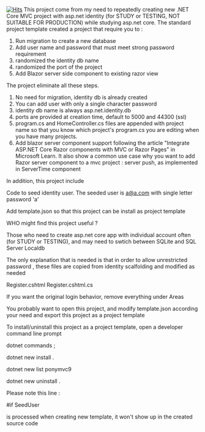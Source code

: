 [![Hits](https://hits.seeyoufarm.com/api/count/incr/badge.svg?url=https%3A%2F%2Fgithub.com%2Fponyspeed888%2FMVC-Propject-Template&count_bg=%2379C83D&title_bg=%23555555&icon=&icon_color=%23E7E7E7&title=hits&edge_flat=false)](https://hits.seeyoufarm.com)
This project come from my need to repeatedly creating new .NET Core MVC project with asp.net identity (for STUDY or TESTING, NOT SUITABLE FOR PRODUCTION) while studying asp.net core.  The standard project template created a project that require you to :

1. Run migration to create a new database
2. Add user name and password that must meet strong password requirement
3. randomized the identity db name
4. randomized the port of the project
5. Add Blazor server side component to existing razor view

The project eliminate all these steps.
1. No need for migration, identity db is already created
2. You can add user with only a single character password
3. identity db name is always asp.net.identity.db
4. ports are provided at creation time, default to 5000 and 44300 (ssl)
5. program.cs and HomeController.cs files are appended with project name so that you know which project's program.cs you are editing when you have many projects.
6. Add blazor server component support following the article "Integrate ASP.NET Core Razor components with MVC or Razor Pages" in Microsoft Learn. It also show a common use case why you want to add Razor server component to a mvc project : server push, as implemented in ServerTime component

In addition, this project include 

Code to seed identity user.  The seeded user is a@a.com with single letter password 'a'

Add template.json so that this project can be install as project template




WHO might find this project useful ?

Those who need to create asp.net core app with individual account often (for STUDY or TESTING), and may need to swtich between SQLite and SQL Server Localdb


The only explanation that is needed is that in order to allow unrestricted password , these files are copied from identity scalfolding and modified as needed

Register.cshtml
Register.cshtml.cs

If you want the original login behavior, remove everything under Areas

You probably want to open this project, and modify template.json according your need and export this project as a project template

To install/uninstall this project as a project template, open a developer command line prompt

dotnet commands ;

dotnet new install .

dotnet new list ponymvc9

dotnet new uninstall .





Please note this line :

#if SeedUser

is processed when creating new template, it won't show up in the created source code








